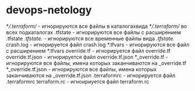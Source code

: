 # devops-netology
**/.terraform/* - игнорируются все файлы в каталогахвида **/.terraform/* во всех подкаталогах
.tfstate - игнорируются все файлы с расширением .tfstate
*.tfstate.* - игнорируются все временные файлы вида *.tfstate.*
crash.log - игнорируется файл crash.log
*.tfvars - игнорируются все файл с расширением *.tfvars
override.tf - игнорируется файл override.tf
override.tf.json - игнорируется файл override.tf.json
*_override.tf - игнорируются все файлы, имена которых заканчиваются на _override.tf
*_override.tf.json - игнорируются все файлы, имена которых заканчиваются на _override.tf.json
.terraformrc - игнорируется файл .terraformrc
terraform.rc - игноириуется файл terraform.rc

